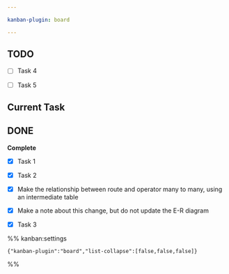 ```yaml
---

kanban-plugin: board

---
```


## TODO

- [ ] Task 4
- [ ] Task 5


## Current Task



## DONE

**Complete**
- [x] Task 1
- [x] Task 2
- [x] Make the relationship between route and operator many to many, using an intermediate table
- [x] Make a note about this change, but do not update the E-R diagram
- [x] Task 3




%% kanban:settings
```
{"kanban-plugin":"board","list-collapse":[false,false,false]}
```
%%